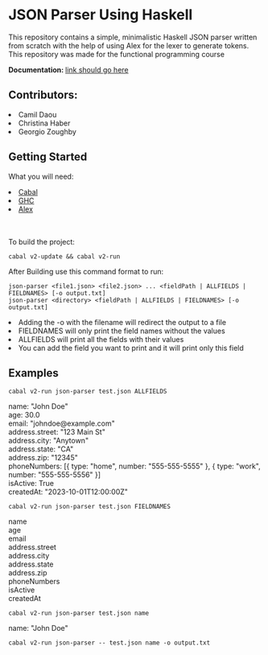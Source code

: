 <h1>JSON Parser Using Haskell</h1>
<p>
  This repository contains a simple, minimalistic Haskell JSON parser written from scratch with the help of using Alex for the lexer to generate tokens.
  This repository was made for the functional programming course
</p>
<p><b>Documentation: </b><a href="#">link should go here</a></p>
  <h2>Contributors:</h2>
  <li>
  Camil Daou
  </li>
  <li>Christina Haber</li>
  <li>Georgio Zoughby</li>

  <h2>Getting Started</h2>
  <p>What you will need:</p>
  <li><a href="https://www.haskell.org/cabal/">Cabal</a></li>
  <li><a href="https://www.haskell.org/ghc/">GHC</a></li>
  <li><a href="https://hackage.haskell.org/package/alex">Alex</a></li>
  <br></br>
<p>To build the project:</p>

<p>

  ```
 cabal v2-update && cabal v2-run
```

</p>

<p>After Building use this command format to run:</p>

<p>

  ```
json-parser <file1.json> <file2.json> ... <fieldPath | ALLFIELDS | FIELDNAMES> [-o output.txt]
json-parser <directory> <fieldPath | ALLFIELDS | FIELDNAMES> [-o output.txt]
```
</p>
<li>Adding the -o with the filename will redirect the output to a file</li>
<li>FIELDNAMES will only print the field names without the values</li>
<li>ALLFIELDS will print all the fields with their values</li>
<li>You can add the field you want to print and it will print only this field</li>

<h2>Examples</h2>

<p>
  
  ```
  cabal v2-run json-parser test.json ALLFIELDS
  ```

</p>
<p>
name: "John Doe"<br>
age: 30.0<br>
email: "johndoe@example.com"<br>
address.street: "123 Main St"<br>
address.city: "Anytown"<br>
address.state: "CA"<br>
address.zip: "12345"<br>
phoneNumbers: [{ type: "home", number: "555-555-5555" }, { type: "work", number: "555-555-5556" }]<br>
isActive: True<br>
createdAt: "2023-10-01T12:00:00Z"<br>
</p>

<p>
  
  ```
  cabal v2-run json-parser test.json FIELDNAMES
  ```

</p>
<p>
name<br>
age<br>
email<br>
address.street<br>
address.city<br>
address.state<br>
address.zip<br>
phoneNumbers<br>
isActive<br>
createdAt<br>
</p>

<p>
  
  ```
  cabal v2-run json-parser test.json name
  ```

</p>
<p>
name: "John Doe"<br>

</p>

<p>
  
  ```
  cabal v2-run json-parser -- test.json name -o output.txt
  ```

</p>
